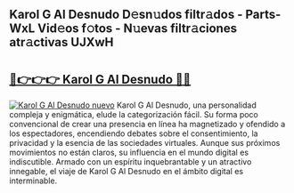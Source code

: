 ## Karol G Al Desnudo D𝚎sn𝚞dos filtr𝚊dos - Parts-WxL Vid𝚎os f𝚘tos - N𝚞evas filtr𝚊ciones atr𝚊ctivas UJXwH

# <h2><a href="http://mb2tx7m.tromn.icu/?c=Karol+G+Al+Desnudo">🔗👉👉👉 Karol G Al Desnudo 🔗🔗</a></h2>

[![Karol G Al Desnudo nuevo](https://i.imgur.com/pEAQMta.gif)](http://mb2tx7m.tromn.icu/?c=Karol+G+Al+Desnudo)
Karol G Al Desnudo, una personalidad compleja y enigmática, elude la categorización fácil. Su forma poco convencional de crear una presencia en línea ha magnetizado y ofendido a los espectadores, encendiendo debates sobre el consentimiento, la privacidad y la esencia de las sociedades virtuales. Aunque sus próximos movimientos no están claros, su influencia en el mundo digital es indiscutible. Armado con un espíritu inquebrantable y un atractivo innegable, el viaje de Karol G Al Desnudo en el ámbito digital es interminable.
